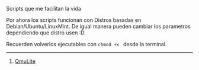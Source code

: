 Scripts que me facilitan la vida

Por ahora los scripts funcionan con Distros basadas en Debian/Ubuntu/LinuxMint.
De igual manera pueden cambiar los parametros dependiendo que distro usen :D.

Recuerden volverlos ejecutables con `chmod +x ` desde la terminal. 

---
1. [QmuLite](QmuLite/README.rd)
